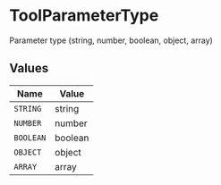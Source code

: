 # ToolParameterType

Parameter type (string, number, boolean, object, array)


## Values

| Name      | Value     |
| --------- | --------- |
| `STRING`  | string    |
| `NUMBER`  | number    |
| `BOOLEAN` | boolean   |
| `OBJECT`  | object    |
| `ARRAY`   | array     |